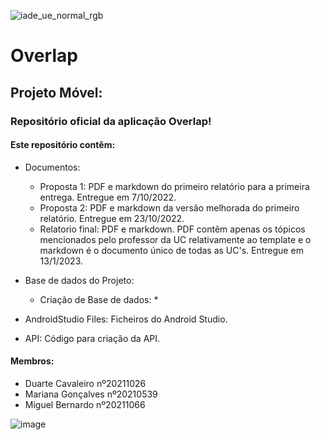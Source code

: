 
![iade_ue_normal_rgb](https://user-images.githubusercontent.com/99985414/205151334-5ca3bd93-7b34-45f0-b8b6-d7f10de8261d.png)
# Overlap
## Projeto Móvel:

### Repositório oficial da aplicação Overlap!

#### Este repositório contêm:

* Documentos:
  * Proposta 1: PDF e markdown do primeiro relatório para a primeira entrega. Entregue em 7/10/2022.
  * Proposta 2: PDF e markdown da versão melhorada do primeiro relatório. Entregue em 23/10/2022.
  * Relatorio final: PDF e markdown. PDF contêm apenas os tópicos mencionados pelo professor da UC relativamente ao template e o markdown é o documento único de todas as UC's. Entregue em 13/1/2023.

* Base de dados do Projeto: 
  * Criação de Base de dados:
    *
  
  
* AndroidStudio Files: Ficheiros do Android Studio.
* API: Código para criação da API. 


#### Membros:
* Duarte Cavaleiro nº20211026
* Mariana Gonçalves nº20210539
* Miguel Bernardo nº20211066



![image](https://user-images.githubusercontent.com/85440320/201154548-7fa313f8-3fd2-4989-ae0b-fff58bf6b7cd.png)
